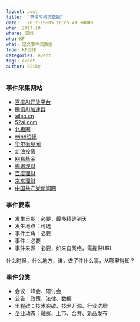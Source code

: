 ```yaml
---
layout: post
title:  "事件时间流数据"
date:   2017-10-05 10:05:49 +0800
when: 2017-10
where: 深圳
who: KF
what: 定义事件流数据
from: KF创作
categories: event
tags: event
author: bliky
---
```


### 事件采集网站
- [百度AI开放平台](http://ai.baidu.com/)
- [腾讯AI加速器](https://ai.qq.com/)
- [ailab.cn](http://www.ailab.cn/)
- [52ai.com](http://www.52ai.com/)
- [北极圈](http://www.cnbeiji.com/)
- [wind资讯](http://www.wind.com.cn/)
- [华尔街见闻](https://wallstreetcn.com/)
- [新浪投资](https://touzi.sina.com.cn/public)
- [网易基金](http://money.163.com/fund/)
- [腾讯理财](https://qian.qq.com)
- [百度理财](https://8.baidu.com/)
- [京东理财](https://licai.jd.com/)
- [中国共产党新闻网](http://cpc.people.com.cn/19th/index.html)  

### 事件要素
- 发生日期：必要，最多精确到天
- 发生地点：可选
- 事件主角：必要
- 事件：必要
- 事件来源：必要，如来自网络，需提供URL

什么时候，什么地方，谁，做了件什么事，从哪里得知？

### 事件分类
- 会议：峰会、研讨会
- 公告：政策、法律、数据
- 里程碑：技术突破、技术开源、行业洗牌
- 企业动态：融资、上市、合并、新品发布
